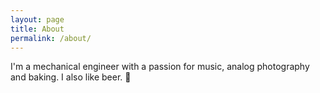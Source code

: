 ```yaml
---
layout: page
title: About
permalink: /about/
---
```


I'm a mechanical engineer with a passion for music, analog photography and baking. I also like beer. 🍻
